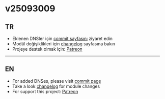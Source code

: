 # v25093009
## TR
- Eklenen DNSler için [commit sayfasını](https://github.com/symbuzzer/Turkish-Ad-Hosts/commits/main/dns) ziyaret edin  
- Modül değişiklikleri için [changelog](https://github.com/symbuzzer/Turkish-Ad-Hosts/blob/main/magisk-kernelsu-apatch/module_changelog.md) sayfasına bakın  
- Projeye destek olmak için: [Patreon](https://avalibeyaz.com/patreon)  
  
-----------
## EN  
- For added DNSes, please visit [commit page](https://github.com/symbuzzer/Turkish-Ad-Hosts/commits/main/dns)  
- Take a look [changelog](https://github.com/symbuzzer/Turkish-Ad-Hosts/blob/main/magisk-kernelsu-apatch/module_changelog.md) for module changes   
- For support this project: [Patreon](https://avalibeyaz.com/patreon)  


